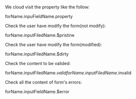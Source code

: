 We cloud visit the property like the follow:

forName.inpuFieldName.property

Check the user have modify the form(not modify):

forName.inputFiledName.$pristine

Check the user have modify the form(modified):

forName.inputFiledName.$dirty

Check the content to be valided:

forName.inputFiledName.$valid
forName.inputFiledName.$invalid

Check all the content of form's errors:

forName.inputFieldName.$error



